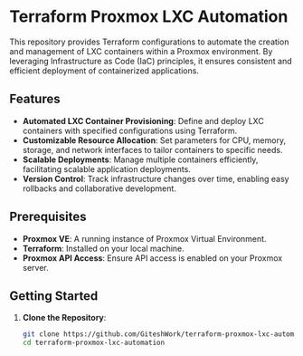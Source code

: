 # Terraform Proxmox LXC Automation

This repository provides Terraform configurations to automate the creation and management of LXC containers within a Proxmox environment. By leveraging Infrastructure as Code (IaC) principles, it ensures consistent and efficient deployment of containerized applications.

## Features

- **Automated LXC Container Provisioning**: Define and deploy LXC containers with specified configurations using Terraform.
- **Customizable Resource Allocation**: Set parameters for CPU, memory, storage, and network interfaces to tailor containers to specific needs.
- **Scalable Deployments**: Manage multiple containers efficiently, facilitating scalable application deployments.
- **Version Control**: Track infrastructure changes over time, enabling easy rollbacks and collaborative development.

## Prerequisites

- **Proxmox VE**: A running instance of Proxmox Virtual Environment.
- **Terraform**: Installed on your local machine.
- **Proxmox API Access**: Ensure API access is enabled on your Proxmox server.

## Getting Started

1. **Clone the Repository**:

   ```bash
   git clone https://github.com/GiteshWork/terraform-proxmox-lxc-automation.git
   cd terraform-proxmox-lxc-automation
